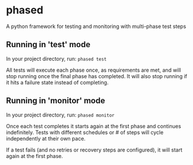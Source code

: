 # phased
A python framework for testing and monitoring with multi-phase test steps

## Running in 'test' mode
In your project directory, run: `phased test`

All tests will execute each phase once, as requirements are met, and will stop running once the final phase has completed. It will also stop running if it hits a failure state instead of completing.

## Running in 'monitor' mode
In your project directory, run: `phased monitor`

Once each test completes it starts again at the first phase and continues indefinitely. Tests with different schedules or # of steps will cycle independently at their own pace. 

If a test fails (and no retries or recovery steps are configured), it will start again at the first phase.
